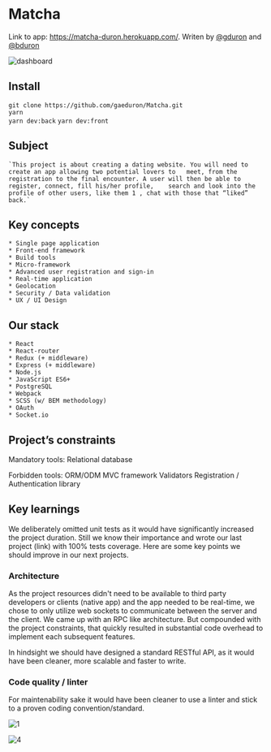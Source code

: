 
# Matcha
 Link to app: https://matcha-duron.herokuapp.com/.
 Writen by [@gduron](https://github.com/gaeduron) and [@bduron](https://github.com/bduron) 

![dashboard](https://preview.ibb.co/f36Dh7/Capture_d_e_cran_2018_03_25_a_22_13_13.png)

## Install
`git clone https://github.com/gaeduron/Matcha.git`  
`yarn`  
`yarn dev:back`
`yarn dev:front`

## Subject 
	`This project is about creating a dating website. You will need to create an app allowing two potential lovers to 	meet, from the registration to the final encounter. A user will then be able to register, connect, fill his/her profile, 	search and look into the profile of other users, like them 1 , chat with those that “liked” back.`

## Key concepts 
	* Single page application
	* Front-end framework
	* Build tools
	* Micro-framework 
	* Advanced user registration and sign-in
	* Real-time application
	* Geolocation 
	* Security / Data validation
	* UX / UI Design 

## Our stack 
	* React 
	* React-router
	* Redux (+ middleware)
	* Express (+ middleware)
	* Node.js
	* JavaScript ES6+
	* PostgreSQL
	* Webpack
	* SCSS (w/ BEM methodology)
 	* OAuth
	* Socket.io  


## Project’s constraints 

Mandatory tools: 
	Relational database 

Forbidden tools:
	ORM/ODM
	MVC framework
	Validators 
	Registration /  Authentication library 


## Key learnings  

We deliberately omitted unit tests as it would have significantly increased the project duration. 
Still we know their importance and wrote our last project (link) with 100% tests coverage. 
Here are some key points we should improve in our next projects. 

### Architecture 
As the project resources didn't need to be available to third party developers or clients (native app) and the app needed to be real-time, we chose to only utilize web sockets to communicate between the server and the client. We came up with an RPC like architecture. But compounded with the project constraints, that quickly resulted in substantial code overhead to implement each subsequent features. 

In hindsight we should have designed a standard RESTful API, as it would have been cleaner, more scalable and faster to write. 

### Code quality / linter
For maintenability sake it would have been cleaner to use a linter and stick to a proven coding convention/standard.

![1](https://preview.ibb.co/ka6X9n/Capture_d_e_cran_2018_03_25_a_21_54_37.png)

![4](https://preview.ibb.co/cgoC9n/Capture_d_e_cran_2018_03_25_a_21_51_42.png)
